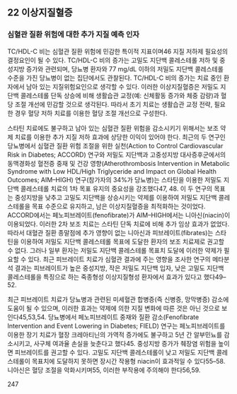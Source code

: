 ## 22 이상지질혈증
### 심혈관 질환 위험에 대한 추가 지질 예측 인자

TC/HDL-C 비는 심혈관 질환 위험에 민감한 특이적 지표이며46 지질 저하제 필요성의 결정요인이 될 수 있다. TC/HDL-C 비의 증가는 고밀도 지단백 콜레스테롤 저하 및 중성지방 증가와 관련되며, 당뇨병 환자와 77 mg/dL 이하의 저밀도 지단백 콜레스테롤 수준을 가진 당뇨병이 없는 집단에서도 관찰된다. TC/HDL-C 비의 증가는 치료 중인 환자에서 남아 있는 지질위험요인으로 생각할 수 있다. 이러한 이상지질혈증은 저밀도 지단백 콜레스테롤 단독 상승에 비해 생활습관 교정(예: 신체활동 증가와 체중 감량)과 혈당 조절 개선에 민감할 것으로 생각된다. 따라서 초기 치료는 생활습관 교정 전략, 필요한 경우 혈당 저하 치료를 이용한 혈당 조절 개선으로 구성한다.

스타틴 치료에도 불구하고 남아 있는 심혈관 질환 위험을 감소시키기 위해서는 보조 약제 치료를 이용한 추가 지질 저하 효과에 상당한 이익이 있어야 한다. 최근의 두 연구인 당뇨병에서 심혈관 질환 위험 조절을 위한 실천(Action to Control Cardiovascular Risk in Diabetes; ACCORD) 연구와 저밀도 지단백과 고중성지방 대사증후군에서의 동맥경화성 혈전증 중재 및 건강 영향(Atherothrombosis Intervention in Metabolic Syndrome with Low HDL/High Triglyceride and Impact on Global Health Outcomes; AIM–HIGH) 연구(참가자의 34%가 당뇨병)는 스타틴을 이용한 저밀도 지단백 콜레스테롤 치료의 1차 목표 유지의 중요성을 강조했다47, 48. 이 두 연구의 목표는 중성지방을 낮추고 고밀도 지단백을 상승시키는 약제를 이용하여 저밀도 지단백 콜레스테롤을 목표 수준으로 유지하고, 남은 이상지질혈증을 최적화하는 것이었다. ACCORD에서는 페노피브레이트(fenofibrate)가 AIM–HIGH에서는 니아신(niacin)이 이용되었다. 이러한 2차 보조 치료는 스타틴 단독 치료에 비해 추가 임상 효과가 없었다. 따라서 대혈관 질환 종말점에 추가 영향이 없는 니아신과 피브레이트(fibrates)는 스타틴을 이용하여 저밀도 지단백 콜레스테롤 목표에 도달한 환자의 보조 치료제로 권고할 수 없다. 그러나 일부 환자는 저밀도 지단백 콜레스테롤 목표치 도달에 이러한 약제가 필요할 수 있다. 최근 피브레이트 치료가 심혈관 결과에 주는 영향을 조사한 연구의 메타분석 결과는 피브레이트가 높은 중성지방, 작은 저밀도 지단백 입자, 낮은 고밀도 지단백 콜레스테롤을 특징으로 하는 죽종형성 이상지질형성 환자에서 효과가 있다고 했다49–52.

최근 피브레이트 치료가 당뇨병과 관련된 미세혈관 합병증(즉 신병증, 망막병증) 감소에 도움이 될 수 있으며, 이러한 효과는 약제에 의한 지질 변화에 따른 것은 아닌 것으로 보인다45,53,54. 당뇨병에서 페노피브레이트 중재와 질환 감소(Fenofibrate Intervention and Event Lowering in Diabetes; FIELD) 연구는 페노피브레이트를 이용한 장기 치료가 혈장 크레아티닌의 가역적 증가에도 불구하고 5년 간 알부민뇨를 감소시키고, 사구체 여과율 손실을 늦춘다고 했다45. 중성지방 증가가 췌장염 위험을 높이면 피브레이트를 권고할 수 있다. 고밀도 지단백 콜레스테롤이 낮고 저밀도 지단백 콜레스테롤이 목표치에 도달하지 못하면 장시간 작용형 niacin이 효과적일 수 있다55–58. 니아신은 혈당 조절을 악화시키며55, 이러한 부작용에 주의해야 한다56,59.

<PAGE>247